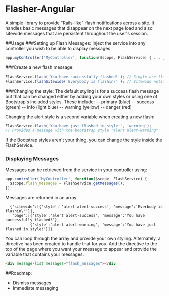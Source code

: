 Flasher-Angular
===============

A simple library to provide "Rails-like" flash notifications across a site.  It handles basic messages that disappear on the next page load and also sitewide messages that are persistent throughout the user's session.

##Usage
###Setting up Flash Messages:
Inject the service into any controller you wish to be able to display messages
```javascript
app.myController('MyController', function($scope, FlashService) { ... });
```



###Create a new flash message:
```javascript
FlashService.flash('You have successfully flashed!'); // Single use flash message
FlashService.flashSitewide('Everybody is flashin\''); // Sitewide notification
```



###Changing the style:
The default styling is for a success flash message but that can be changed either by adding your own styles or using one of Bootstrap's included styles.  These include:
-- primary (blue)
-- success (green)
-- info (light blue)
-- warning (yellow)
-- danger (red)

Changing the alert style is a second variable when creating a new flash:
```javascript
FlashService.flash('You have just flashed in style!', 'warning');  
// Provides a message with the bootstrap style "alert alert-warning"
```

If the Bootstrap styles aren't your thing, you can change the style inside the FlashService.



### Displaying Messages
Messages can be retrieved from the service in your controller using:
```javascript
app.controller('MyController', function($scope, FlashService) {
  $scope.flash_messages = FlashService.getMessages();
});
```
Messages are returned in an array.
```
  {'sitewide':[{'style': 'alert alert-success', 'message':'Everbody is flashin\''}],
   'page':[{'style':'alert alert-success', 'message':'You have successfully flashed!'},
           {'style':'alert alert-warning', 'message':'You have just flashed in style!'}]}
```
You can loop through the array and provide your own styling.  Alternately, a directive has been created to handle that for you.  Add the directive to the top of the page where you want your message to appear and provide the variable that contains your messages:
```html
<div message-list messages="flash_messages"></div
```



##Roadmap:
- Dismiss messages
- Immediate messaging
